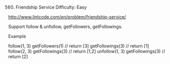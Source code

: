 560. Friendship Service
Difficulty: Easy

http://www.lintcode.com/en/problem/friendship-service/

Support follow & unfollow, getFollowers, getFollowings.

Example

follow(1, 3)
getFollowers(1) // return [3]
getFollowings(3) // return [1]
follow(2, 3)
getFollowings(3) // return [1,2]
unfollow(1, 3)
getFollowings(3) // return [2]
